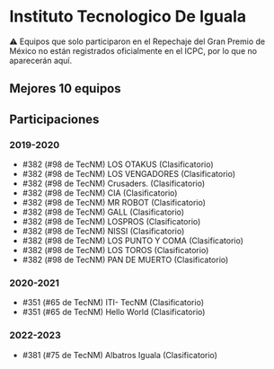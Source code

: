 # Instituto Tecnologico De Iguala

:warning: Equipos que solo participaron en el Repechaje del Gran Premio de México no están registrados oficialmente en el ICPC, por lo que no aparecerán aquí.

## Mejores 10 equipos


## Participaciones

### 2019-2020

- #382 (#98 de TecNM) LOS OTAKUS (Clasificatorio)
- #382 (#98 de TecNM) LOS VENGADORES (Clasificatorio)
- #382 (#98 de TecNM) Crusaders. (Clasificatorio)
- #382 (#98 de TecNM) CIA (Clasificatorio)
- #382 (#98 de TecNM) MR ROBOT (Clasificatorio)
- #382 (#98 de TecNM) GALL (Clasificatorio)
- #382 (#98 de TecNM) LOSPROS (Clasificatorio)
- #382 (#98 de TecNM) NISSI (Clasificatorio)
- #382 (#98 de TecNM) LOS PUNTO Y COMA  (Clasificatorio)
- #382 (#98 de TecNM) LOS TOROS (Clasificatorio)
- #382 (#98 de TecNM) PAN DE MUERTO (Clasificatorio)

### 2020-2021

- #351 (#65 de TecNM) ITI- TecNM  (Clasificatorio)
- #351 (#65 de TecNM) Hello World (Clasificatorio)

### 2022-2023

- #381 (#75 de TecNM) Albatros Iguala (Clasificatorio)



